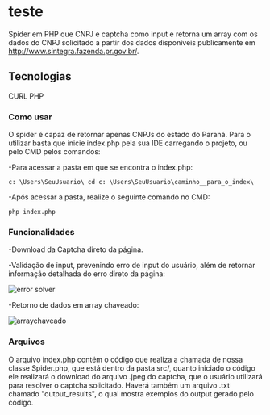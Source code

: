 # teste
Spider em PHP que CNPJ e captcha como input e retorna um array com os dados do CNPJ solicitado a partir dos dados disponíveis publicamente em http://www.sintegra.fazenda.pr.gov.br/.
## Tecnologias
CURL PHP

### Como usar
O spider é capaz de retornar apenas CNPJs do estado do Paraná. 
Para o utilizar basta que inicie index.php pela sua IDE carregando o projeto, ou pelo CMD pelos comandos:


-Para acessar a pasta em que se encontra o index.php:
```
c: \Users\SeuUsuario\ cd c: \Users\SeuUsuario\caminho__para_o_index\
```

-Após acessar a pasta, realize o seguinte comando no CMD:
```
php index.php
```

### Funcionalidades
-Download da Captcha direto da página.

-Validação de input, prevenindo erro de input do usuário, além de retornar informação detalhada do erro direto da página:

![error solver](https://github.com/AnthonyDRdutra/teste-eStracta/assets/97138694/0805ebf0-0c4f-4ca6-828a-77f0a6e399a3)



-Retorno de dados em array chaveado:

![arraychaveado](https://github.com/AnthonyDRdutra/teste-eStracta/assets/97138694/dca5f277-01a4-4398-9297-e795e46899c7)


### Arquivos
O arquivo index.php contém o código que realiza a chamada de nossa classe Spider.php, que está dentro da pasta src/, quanto iniciado o código ele realizará o download do arquivo .jpeg do captcha, que o usuário utilizará para resolver o captcha solicitado. Haverá também um arquivo .txt chamado "output_results", o qual mostra exemplos do output gerado pelo código. 

